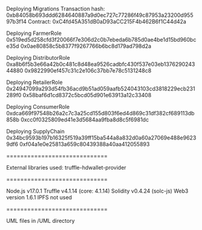 Deploying Migrations
Transaction hash: 0xb84058b693ddd6284640887a9d0ec727c77286f49c87953a23200d95597b3f14
Contract: 0xC4fd45A351dB0aD93aCC215F4b462B6f1C44d42a

Deploying FarmerRole
0x519ed5d258cfd3f20066f7e306d2c0b7ebeda6b785d0ae4be1d15bd960bce35d
0x0ae80858c5b8377f9267766b6bc8d179ad798d2a

Deploying DistributorRole
0xa8b6f5b3e66a42b0c481c8d48ea9526cadbfc430f537e03eb137629024344880
0x9822990ef457c31c2e106c37bb7e78c5131248c8

Deploying RetailerRole
0x24947099a293d54fb36acd9b51ad059aafb524043103cd3818229ecb231289f0
0x58baf6d1cd8372c5bcd05d901e63913a12c33408

Deploying ConsumerRole
0xdca669f97548b26a2c7c3a25cd155d803f6ed4d869c31df382cf689113db858b
0xcc0f0325809ed41e3d5684aa9fba8d8c5f6981dc

Deploying SupplyChain
0x34bc9593b197b16325f519a39ff15ba544a8a832d0a60a27069e488e96239df6
0xf04a1e0e25813a659c80439388a40aa412055893

=============================

External libraries used: truffle-hdwallet-provider

=============================

Node.js v17.0.1
Truffle v4.1.14 (core: 4.1.14)
Solidity v0.4.24 (solc-js)
Web3 version 1.6.1
IPFS not used

=============================

UML files in /UML directory